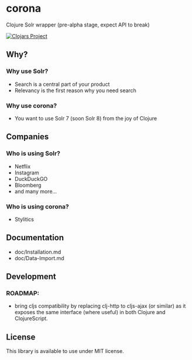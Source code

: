 # corona
Clojure Solr wrapper (pre-alpha stage, expect API to break)

[![Clojars Project](https://img.shields.io/clojars/v/corona.svg)](https://clojars.org/corona)

## Why?

### Why use Solr?

* Search is a central part of your product 
* Relevancy is the first reason why you need search

### Why use corona?

* You want to use Solr 7 (soon Solr 8) from the joy of Clojure

## Companies

### Who is using Solr?

* Netflix
* Instagram 
* DuckDuckGO 
* Bloomberg
* and many more...

### Who is using corona?

* Stylitics


## Documentation

* doc/Installation.md
* doc/Data-Import.md

## Development 

### ROADMAP:

* bring cljs compatibility by replacing clj-http to cljs-ajax (or similar) as it exposes the same interface (where useful) in both Clojure and ClojureScript.

## License

This library is available to use under MIT license.
